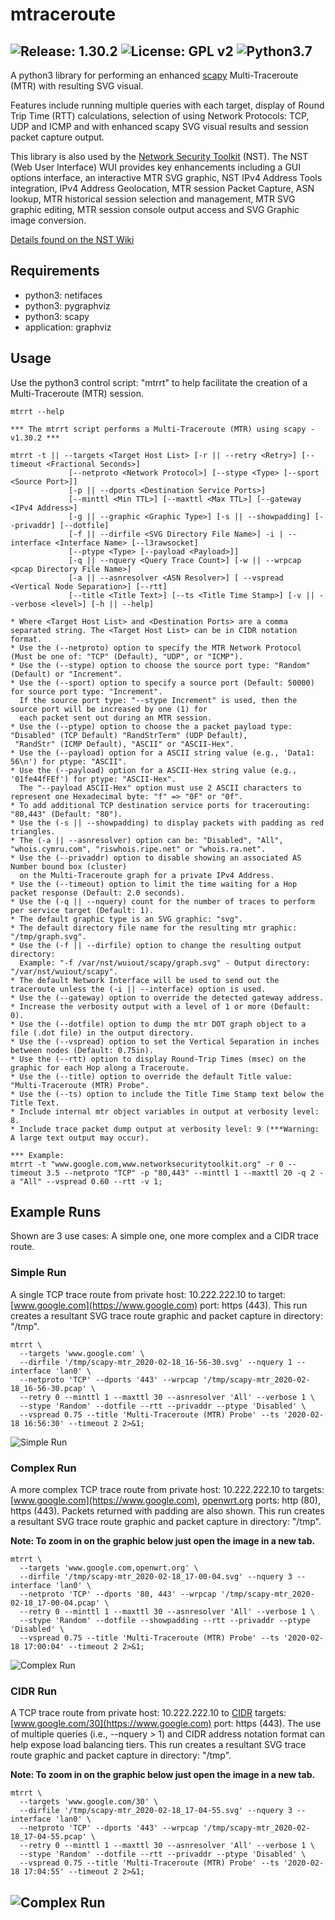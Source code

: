 # mtraceroute

![Release: 1.30.2](https://img.shields.io/badge/Release-1.30.2-blue) ![License: GPL v2](https://img.shields.io/badge/License-GPL%20v2-blue.svg) ![Python3.7](https://img.shields.io/badge/Python-3.7-blue.svg)
---
A python3 library for performing an enhanced [scapy](https://github.com/secdev/scapy) Multi-Traceroute (MTR)
with resulting SVG visual.

Features include running multiple queries with each target, display of
Round Trip Time (RTT) calculations, selection of using
Network Protocols: TCP, UDP and ICMP and with enhanced scapy
SVG visual results and session packet capture output.

This library is also used by the [Network Security Toolkit](https://www.networksecuritytoolkit.org) (NST).
The NST (Web User Interface) WUI provides key enhancements including
a GUI options interface, an interactive MTR SVG graphic,
NST IPv4 Address Tools integration, IPv4 Address Geolocation,
MTR session Packet Capture, ASN lookup,
MTR historical session selection and management,
MTR SVG graphic editing, MTR session console output access
and SVG Graphic image conversion.

[Details found on the NST Wiki](https://wiki.networksecuritytoolkit.org/nstwiki/index.php/HowTo_Use_The_Scapy:_Multi-Traceroute_-_MTR)


## Requirements
* python3: netifaces
* python3: pygraphviz
* python3: scapy
* application: graphviz

## Usage ##
Use the python3 control script: "mtrrt" to help facilitate the creation of a
Multi-Traceroute (MTR) session.

```
mtrrt --help

*** The mtrrt script performs a Multi-Traceroute (MTR) using scapy - v1.30.2 ***

mtrrt -t || --targets <Target Host List> [-r || --retry <Retry>] [--timeout <Fractional Seconds>]
             [--netproto <Network Protocol>] [--stype <Type> [--sport <Source Port>]]
             [-p || --dports <Destination Service Ports>]
             [--minttl <Min TTL>] [--maxttl <Max TTL>] [--gateway <IPv4 Address>]
             [-g || --graphic <Graphic Type>] [-s || --showpadding] [--privaddr] [--dotfile]
             [-f || --dirfile <SVG Directory File Name>] -i | --interface <Interface Name> [--l3rawsocket]
             [--ptype <Type> [--payload <Payload>]]
             [-q || --nquery <Query Trace Count>] [-w || --wrpcap <pcap Directory File Name>]
             [-a || --asnresolver <ASN Resolver>] [ --vspread <Vertical Node Separation>] [--rtt]
             [--title <Title Text>] [--ts <Title Time Stamp>] [-v || --verbose <level>] [-h || --help]

* Where <Target Host List> and <Destination Ports> are a comma separated string. The <Target Host List> can be in CIDR notation format.
* Use the (--netproto) option to specify the MTR Network Protocol (Must be one of: "TCP" (Default), "UDP", or "ICMP").
* Use the (--stype) option to choose the source port type: "Random" (Default) or "Increment".
* Use the (--sport) option to specify a source port (Default: 50000) for source port type: "Increment".
  If the source port type: "--stype Increment" is used, then the source port will be increased by one (1) for
  each packet sent out during an MTR session.
* Use the (--ptype) option to choose the a packet payload type: "Disabled" (TCP Default) "RandStrTerm" (UDP Default),
 "RandStr" (ICMP Default), "ASCII" or "ASCII-Hex".
* Use the (--payload) option for a ASCII string value (e.g., 'Data1: 56\n') for ptype: "ASCII".
* Use the (--payload) option for a ASCII-Hex string value (e.g., '01fe44fFEf') for ptype: "ASCII-Hex".
  The "--payload ASCII-Hex" option must use 2 ASCII characters to represent one Hexadecimal byte: "f" => "0F" or "0f".
* To add additional TCP destination service ports for tracerouting: "80,443" (Default: "80").
* Use the (-s || --showpadding) to display packets with padding as red triangles.
* The (-a || --asnresolver) option can be: "Disabled", "All", "whois.cymru.com", "riswhois.ripe.net" or "whois.ra.net".
* Use the (--privaddr) option to disable showing an associated AS Number bound box (cluster)
  on the Multi-Traceroute graph for a private IPv4 Address.
* Use the (--timeout) option to limit the time waiting for a Hop packet response (Default: 2.0 seconds).
* Use the (-q || --nquery) count for the number of traces to perform per service target (Default: 1).
* The default graphic type is an SVG graphic: "svg".
* The default directory file name for the resulting mtr graphic: "/tmp/graph.svg".
* Use the (-f || --dirfile) option to change the resulting output directory:
  Example: "-f /var/nst/wuiout/scapy/graph.svg" - Output directory: "/var/nst/wuiout/scapy".
* The default Network Interface will be used to send out the traceroute unless the (-i || --interface) option is used.
* Use the (--gateway) option to override the detected gateway address.
* Increase the verbosity output with a level of 1 or more (Default: 0).
* Use the (--dotfile) option to dump the mtr DOT graph object to a file (.dot file) in the output directory.
* Use the (--vspread) option to set the Vertical Separation in inches between nodes (Default: 0.75in).
* Use the (--rtt) option to display Round-Trip Times (msec) on the graphic for each Hop along a Traceroute.
* Use the (--title) option to override the default Title value: "Multi-Traceroute (MTR) Probe".
* Use the (--ts) option to include the Title Time Stamp text below the Title Text.
* Include internal mtr object variables in output at verbosity level: 8.
* Include trace packet dump output at verbosity level: 9 (***Warning: A large text output may occur).

*** Example:
mtrrt -t "www.google.com,www.networksecuritytoolkit.org" -r 0 --timeout 3.5 --netproto "TCP" -p "80,443" --minttl 1 --maxttl 20 -q 2 -a "All" --vspread 0.60 --rtt -v 1;
```

## Example Runs
Shown are 3 use cases: A simple one, one more complex and a CIDR trace route.
 
### Simple Run
A single TCP trace route from private host: 10.222.222.10 to target: [www.google.com](https://www.google.com) port: https (443).
This run creates a resultant SVG trace route graphic and packet capture in directory: "/tmp".

```
mtrrt \
  --targets 'www.google.com' \
  --dirfile '/tmp/scapy-mtr_2020-02-18_16-56-30.svg' --nquery 1 --interface 'lan0' \
  --netproto 'TCP' --dports '443' --wrpcap '/tmp/scapy-mtr_2020-02-18_16-56-30.pcap' \
  --retry 0 --minttl 1 --maxttl 30 --asnresolver 'All' --verbose 1 \
  --stype 'Random' --dotfile --rtt --privaddr --ptype 'Disabled' \
  --vspread 0.75 --title 'Multi-Traceroute (MTR) Probe' --ts '2020-02-18 16:56:30' --timeout 2 2>&1;
```

![Simple Run](example_runs/scapy-mtr_2020-02-18_16-56-30.svg)

### Complex Run
A more complex TCP trace route from private host: 10.222.222.10 to targets: [www.google.com](https://www.google.com), [openwrt.org](https://openwrt.org) ports: http (80), https (443). Packets returned with padding are also shown.
This run creates a resultant SVG trace route graphic and packet capture in directory: "/tmp".

__Note: To zoom in on the graphic below just open the image in a new tab.__ 

```
mtrrt \
  --targets 'www.google.com,openwrt.org' \
  --dirfile '/tmp/scapy-mtr_2020-02-18_17-00-04.svg' --nquery 3 --interface 'lan0' \
  --netproto 'TCP' --dports '80, 443' --wrpcap '/tmp/scapy-mtr_2020-02-18_17-00-04.pcap' \
  --retry 0 --minttl 1 --maxttl 30 --asnresolver 'All' --verbose 1 \
  --stype 'Random' --dotfile --showpadding --rtt --privaddr --ptype 'Disabled' \
  --vspread 0.75 --title 'Multi-Traceroute (MTR) Probe' --ts '2020-02-18 17:00:04' --timeout 2 2>&1;
```

![Complex Run](example_runs/scapy-mtr_2020-02-18_17-00-04.svg)

### CIDR Run
A TCP trace route from private host: 10.222.222.10 to [CIDR](https://en.wikipedia.org/wiki/Classless_Inter-Domain_Routing) targets: [www.google.com/30](https://www.google.com) port: https (443). The use of multiple queries (i.e., --nquery > 1) and CIDR address notation format can help expose load balancing tiers.
This run creates a resultant SVG trace route graphic and packet capture in directory: "/tmp".

__Note: To zoom in on the graphic below just open the image in a new tab.__ 

```
mtrrt \
  --targets 'www.google.com/30' \
  --dirfile '/tmp/scapy-mtr_2020-02-18_17-04-55.svg' --nquery 3 --interface 'lan0' \
  --netproto 'TCP' --dports '443' --wrpcap '/tmp/scapy-mtr_2020-02-18_17-04-55.pcap' \
  --retry 0 --minttl 1 --maxttl 30 --asnresolver 'All' --verbose 1 \
  --stype 'Random' --dotfile --rtt --privaddr --ptype 'Disabled' \
  --vspread 0.75 --title 'Multi-Traceroute (MTR) Probe' --ts '2020-02-18 17:04:55' --timeout 2 2>&1;
```

![Complex Run](example_runs/scapy-mtr_2020-02-18_17-04-55.svg)
---
